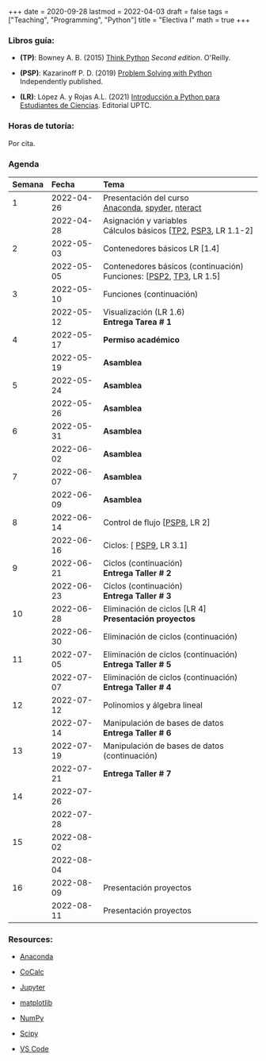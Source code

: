 +++
date      = 2020-09-28
lastmod   = 2022-04-03
draft     = false
tags      = ["Teaching", "Programming", "Python"]
title     = "Electiva I"
math      = true
+++

### Libros guía:


- **(TP)**: Bowney A. B. (2015) [Think Python](https://greenteapress.com/wp/think-python-2e/) *Second edition*. O'Reilly.

- **(PSP)**: Kazarinoff P. D. (2019) [Problem Solving with Python](https://problemsolvingwithpython.com) Independently published.

- **(LR)**: López A. y Rojas A.L. (2021) [Introducción a Python para Estudiantes de Ciencias](https://alexrojas.netlify.app/publication/prog/). Editorial UPTC.

### Horas de tutoría: 

Por cita.

### Agenda


|Semana |Fecha      |Tema                                                                                                                                                                                                                            |
|:------|:----------|:-------------------------------------------------------------------|
|1      |2022-04-26 |Presentación del curso <br> [Anaconda](https://www.anaconda.com/products/individual), [spyder](https://www.spyder-ide.org), [nteract](https://nteract.io)   |
|&nbsp; |2022-04-28 |Asignación y variables <br> Cálculos básicos [[TP2](http://greenteapress.com/thinkpython2/html/thinkpython2003.html), [PSP3](https://problemsolvingwithpython.com/03-The-Python-REPL/03.00-Introduction/), LR 1.1-2]  |
|2      |2022-05-03 | Contenedores básicos LR [1.4] |
|&nbsp; |2022-05-05 |Contenedores básicos (continuación) <br> Funciones: [[PSP2](https://problemsolvingwithpython.com/07-Functions-and-Modules/07.00-Introduction/), [TP3](http://greenteapress.com/thinkpython2/html/thinkpython2004.html), LR 1.5] |
|3      |2022-05-10 | Funciones (continuación)|
|&nbsp; |2022-05-12 | Visualización (LR 1.6) <br> **Entrega Tarea # 1**|
|4      |2022-05-17 | **Permiso académico** |
|&nbsp; |2022-05-19 | **Asamblea** |
|5      |2022-05-24 | **Asamblea** |
|&nbsp; |2022-05-26 | **Asamblea** |
|6      |2022-05-31 | **Asamblea** |
|&nbsp; |2022-06-02 | **Asamblea** |
|7      |2022-06-07 | **Asamblea**|
|&nbsp; |2022-06-09 | **Asamblea**|
|8      |2022-06-14 | Control de flujo [[PSP8](https://problemsolvingwithpython.com/08-If-Else-Try-Except/08.00-Introduction/), LR 2] |
|&nbsp; |2022-06-16 | Ciclos: [ [PSP9](https://problemsolvingwithpython.com/09-Loops/09.00-Introduction/), LR 3.1]|
|9      |2022-06-21 | Ciclos (continuación) <br> **Entrega Taller # 2** |
|&nbsp; |2022-06-23 | Ciclos (continuación) <br> **Entrega Taller # 3** |
|10     |2022-06-28 | Eliminación de ciclos [LR 4] <br> **Presentación proyectos** |
|&nbsp; |2022-06-30 | Eliminación de ciclos (continuación) |
|11     |2022-07-05 | Eliminación de ciclos (continuación) <br> **Entrega Taller # 5**    |
|&nbsp; |2022-07-07 | Eliminación de ciclos (continuación) <br> **Entrega Taller # 4**    |
|12     |2022-07-12 | Polinomios y álgebra lineal    |
|&nbsp; |2022-07-14 | Manipulación de bases de datos **Entrega Taller # 6**    |
|13     |2022-07-19 | Manipulación de bases de datos (continuación)    |
|&nbsp; |2022-07-21 | **Entrega Taller # 7**     |
|14     |2022-07-26 |&nbsp;    |
|&nbsp; |2022-07-28 |&nbsp;    |
|15     |2022-08-02 |&nbsp;    |
|&nbsp; |2022-08-04 |&nbsp;    |
|16     |2022-08-09 | Presentación proyectos    |
|&nbsp; |2022-08-11 | Presentación proyectos    |

<!-- [Matplotlib](https://problemsolvingwithpython.com/06-Plotting-with-Matplotlib/06.00-Introduction/) -->


### Resources:

  - [Anaconda](https://anaconda.org)

  - [CoCalc](https://cocalc.com)

  - [Jupyter](https://jupyter.org/)

  - [matplotlib](https://matplotlib.org/3.1.1/index.html)

  - [NumPy](https://www.numpy.org/)

  - [Scipy](https://www.scipy.org/)

  - [VS Code](https://code.visualstudio.com/)



